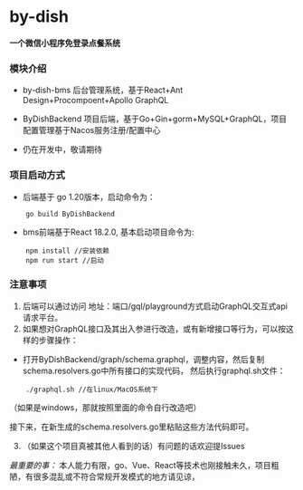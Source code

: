 # by-dish

**一个微信小程序免登录点餐系统**

### 模块介绍

* by-dish-bms 后台管理系统，基于React+Ant Design+Procompoent+Apollo GraphQL

* ByDishBackend 项目后端，基于Go+Gin+gorm+MySQL+GraphQL，项目配置管理基于Nacos服务注册/配置中心

* 仍在开发中，敬请期待

### 项目启动方式

* 后端基于 go 1.20版本，启动命令为：

```shell
    go build ByDishBackend
```

* bms前端基于React 18.2.0, 基本启动项目命令为:
```shell
    npm install //安装依赖
    npm run start //启动
```

### 注意事项

1. 后端可以通过访问 地址：端口/gql/playground方式启动GraphQL交互式api请求平台。
2. 如果想对GraphQL接口及其出入参进行改造，或有新增接口等行为，可以按这样的步骤操作：
   
* 打开ByDishBackend/graph/schema.graphql，调整内容，然后复制schema.resolvers.go中所有接口的实现代码，
然后执行graphql.sh文件：
```shell
    ./graphql.sh //在linux/MacOS系统下
```

（如果是windows，那就按照里面的命令自行改造吧）

接下来，在新生成的schema.resolvers.go里粘贴这些方法代码即可。

3. （如果这个项目真被其他人看到的话）有问题的话欢迎提Issues

*最重要的事：* 本人能力有限，go、Vue、React等技术也刚接触未久，项目粗陋，有很多混乱或不符合常规开发模式的地方请见谅，
